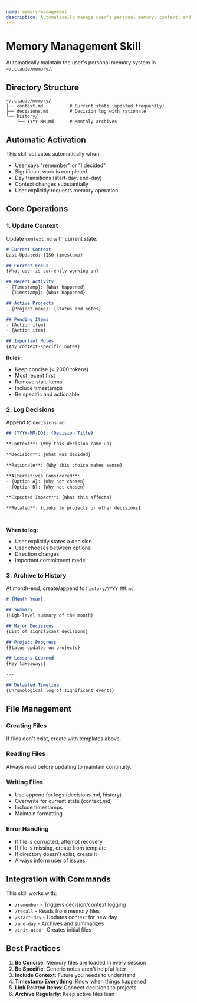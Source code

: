 ```yaml
---
name: memory-management
description: Automatically manage user's personal memory, context, and decision tracking. Invoked when context updates are needed or decisions are made.
---
```


# Memory Management Skill

Automatically maintain the user's personal memory system in `~/.claude/memory/`.

## Directory Structure
```
~/.claude/memory/
├── context.md          # Current state (updated frequently)
├── decisions.md        # Decision log with rationale
└── history/
    └── YYYY-MM.md      # Monthly archives
```

## Automatic Activation

This skill activates automatically when:
- User says "remember" or "I decided"
- Significant work is completed
- Day transitions (start-day, end-day)
- Context changes substantially
- User explicitly requests memory operation

## Core Operations

### 1. Update Context

Update `context.md` with current state:
```markdown
# Current Context
Last Updated: {ISO timestamp}

## Current Focus
{What user is currently working on}

## Recent Activity
- {Timestamp}: {What happened}
- {Timestamp}: {What happened}

## Active Projects
- {Project name}: {Status and notes}

## Pending Items
- {Action item}
- {Action item}

## Important Notes
{Any context-specific notes}
```

**Rules:**
- Keep concise (< 2000 tokens)
- Most recent first
- Remove stale items
- Include timestamps
- Be specific and actionable

### 2. Log Decisions

Append to `decisions.md`:
```markdown
## {YYYY-MM-DD}: {Decision Title}

**Context**: {Why this decision came up}

**Decision**: {What was decided}

**Rationale**: {Why this choice makes sense}

**Alternatives Considered**:
- {Option A}: {Why not chosen}
- {Option B}: {Why not chosen}

**Expected Impact**: {What this affects}

**Related**: {Links to projects or other decisions}

---
```

**When to log:**
- User explicitly states a decision
- User chooses between options
- Direction changes
- Important commitment made

### 3. Archive to History

At month-end, create/append to `history/YYYY-MM.md`:
```markdown
# {Month Year}

## Summary
{High-level summary of the month}

## Major Decisions
{List of significant decisions}

## Project Progress  
{Status updates on projects}

## Lessons Learned
{Key takeaways}

---

## Detailed Timeline
{Chronological log of significant events}
```

## File Management

### Creating Files
If files don't exist, create with templates above.

### Reading Files
Always read before updating to maintain continuity.

### Writing Files
- Use append for logs (decisions.md, history)
- Overwrite for current state (context.md)
- Include timestamps
- Maintain formatting

### Error Handling
- If file is corrupted, attempt recovery
- If file is missing, create from template
- If directory doesn't exist, create it
- Always inform user of issues

## Integration with Commands

This skill works with:
- `/remember` - Triggers decision/context logging
- `/recall` - Reads from memory files
- `/start-day` - Updates context for new day
- `/end-day` - Archives and summarizes
- `/init-aida` - Creates initial files

## Best Practices

1. **Be Concise**: Memory files are loaded in every session
2. **Be Specific**: Generic notes aren't helpful later
3. **Include Context**: Future you needs to understand
4. **Timestamp Everything**: Know when things happened
5. **Link Related Items**: Connect decisions to projects
6. **Archive Regularly**: Keep active files lean
